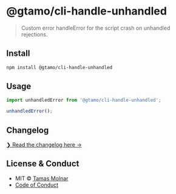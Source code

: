 # @gtamo/cli-handle-unhandled

> Custom error handleError for the script crash on unhandled rejections.

## Install

```sh
npm install @gtamo/cli-handle-unhandled
```

## Usage

```ts
import unhandledError from '@gtamo/cli-handle-unhandled';

unhandledError();
```

## Changelog

[❯ Read the changelog here →](changelog.md)

## License & Conduct

- MIT © [Tamas Molnar](LICENSE)
- [Code of Conduct](code-of-conduct.md)
